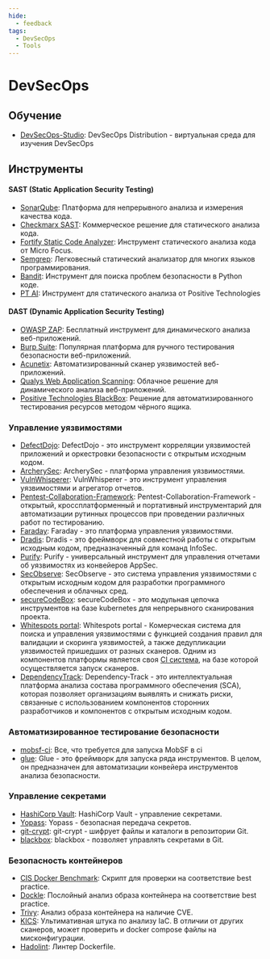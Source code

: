 ```yaml
---
hide:
  - feedback
tags:
  - DevSecOps
  - Tools
---
```


# **DevSecOps**

## **Обучение**

- [DevSecOps-Studio](https://github.com/michalkoczwara/DevSecOps-Studio): DevSecOps Distribution - виртуальная среда для изучения DevSecOps

## **Инструменты**


#### SAST (Static Application Security Testing)

- [SonarQube](https://www.sonarqube.org/): Платформа для непрерывного анализа и измерения качества кода.
- [Checkmarx SAST](https://www.checkmarx.com/products/static-application-security-testing-sast/): Коммерческое решение для статического анализа кода.
- [Fortify Static Code Analyzer](https://www.microfocus.com/en-us/products/static-code-analysis-sast/overview): Инструмент статического анализа кода от Micro Focus.
- [Semgrep](https://semgrep.dev/): Легковесный статический анализатор для многих языков программирования.
- [Bandit](https://github.com/PyCQA/bandit): Инструмент для поиска проблем безопасности в Python коде.
- [PT AI](https://www.ptsecurity.com/ww-en/products/ai/): Инструмент для статического анализа от Positive Technologies

#### DAST (Dynamic Application Security Testing)

- [OWASP ZAP](https://www.zaproxy.org/): Бесплатный инструмент для динамического анализа веб-приложений.
- [Burp Suite](https://portswigger.net/burp): Популярная платформа для ручного тестирования безопасности веб-приложений.
- [Acunetix](https://www.acunetix.com/): Автоматизированный сканер уязвимостей веб-приложений.
- [Qualys Web Application Scanning](https://www.qualys.com/apps/web-app-scanning/): Облачное решение для динамического анализа веб-приложений.
- [Positive Technologies BlackBox](https://www.ptsecurity.com/ru-ru/products/blackbox/): Решение для автоматизированного тестирования ресурсов методом чёрного ящика.


### **Управление уязвимостями**

- [DefectDojo](https://github.com/DefectDojo/django-DefectDojo): DefectDojo - это инструмент корреляции уязвимостей приложений и оркестровки безопасности с открытым исходным кодом.
- [ArcherySec](https://github.com/archerysec/archerysec): ArcherySec - платформа управления уязвимостями.
- [VulnWhisperer](https://github.com/HASecuritySolutions/VulnWhisperer): VulnWhisperer - это инструмент управления уязвимостями и агрегатор отчетов.
- [Pentest-Collaboration-Framework](https://gitlab.com/invuls/pentest-projects/pcf): Pentest-Collaboration-Framework - открытый, кроссплатформенный и портативный инструментарий для автоматизации рутинных процессов при проведении различных работ по тестированию.
- [Faraday](https://github.com/infobyte/faraday): Faraday - это платформа управления уязвимостями.
- [Dradis](https://github.com/dradis/dradis-ce): Dradis - это фреймворк для совместной работы с открытым исходным кодом, предназначенный для команд InfoSec.
- [Purify](https://github.com/faloker/purify): Purify - yниверсальный инструмент для управления отчетами об уязвимостях из конвейеров AppSec.
- [SecObserve](https://github.com/MaibornWolff/SecObserve): SecObserve - это система управления уязвимостями с открытым исходным кодом для разработки программного обеспечения и облачных сред.
- [secureCodeBox](https://github.com/secureCodeBox/secureCodeBox): secureCodeBox - это модульная цепочка инструментов на базе kubernetes для непрерывного сканирования проекта.
- [Whitespots portal](https://gitlab.com/whitespots-public/appsec-portal): Whitespots portal - Комерческая система для поиска и управления уязвимостями с функцией создания правил для валидации и скоринга уязвимостей, а также дедупликации уязвимостей пришедших от разных сканеров. Одним из компонентов платформы является своя [CI система](https://gitlab.com/whitespots-public/auditor), на базе которой осуществляется запуск сканеров.
- [DependencyTrack](https://github.com/DependencyTrack/dependency-track): Dependency-Track - это интеллектуальная платформа анализа состава программного обеспечения (SCA), которая позволяет организациям выявлять и снижать риски, связанные с использованием компонентов сторонних разработчиков и компонентов с открытым исходным кодом.

### **Автоматизированное тестирование безопасности**

- [mobsf-ci](https://github.com/Soluto/mobsf-ci): Все, что требуется для запуска MobSF в ci
- [glue](https://github.com/OWASP/glue): Glue - это фреймворк для запуска ряда инструментов. В целом, он предназначен для автоматизации конвейера инструментов анализа безопасности.

### **Управление секретами**

- [HashiCorp Vault](https://github.com/hashicorp/vault): HashiCorp Vault - управление секретами. 
- [Yopass](https://github.com/jhaals/yopass): Yopass - безопасная передача секретов.
- [git-crypt](https://github.com/AGWA/git-crypt): git-crypt - шифрует файлы и каталоги в репозитории Git.
- [blackbox](https://github.com/StackExchange/blackbox): blackbox - позволяет управлять секретами в Git.

### **Безопасность контейнеров**

- [CIS Docker Benchmark](https://github.com/docker/docker-bench-security): Скрипт для проверки на соответствие best practice.
- [Dockle](https://github.com/goodwithtech/dockle):  Послойный анализ образа контейнера на соответствие best practice.
- [Trivy](https://github.com/aquasecurity/trivy): Анализ образа контейнера на наличие CVE.
- [KICS](https://github.com/Checkmarx/kics): Ультимативная штука по анализу IaC. В отличии от других сканеров, может проверить и docker compose файлы на мисконфигурации.
- [Hadolint](https://github.com/hadolint/hadolint): Линтер Dockerfile.
